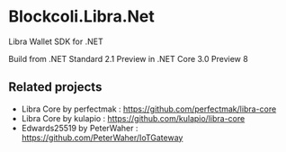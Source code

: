 # Blockcoli.Libra.Net
Libra Wallet SDK for .NET

Build from .NET Standard 2.1 Preview in .NET Core 3.0 Preview 8

Related projects
----------------

- Libra Core by perfectmak : https://github.com/perfectmak/libra-core
- Libra Core by kulapio : https://github.com/kulapio/libra-core
- Edwards25519 by PeterWaher : https://github.com/PeterWaher/IoTGateway